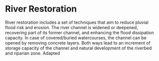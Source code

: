 # River Restoration
River restoration includes a set of techniques that aim to reduce pluvial flood risk and erosion. The river channel is widened or deepened, recovering part of its former channel, and enhancing the flood dissipation capacity. In case of covered/buried watercourses, the channel can be opened by removing concrete layers. Both ways lead to an increment of storage capacity of the channel and natural development of the riverbed and riparian zone. Adapted
